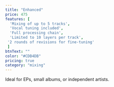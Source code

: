 ```yaml
---
title: "Enhanced"
price: 475
features: [
  'Mixing of up to 5 tracks', 
  'Vocal tuning included', 
  'Full processing chain', 
  'Limited to 10 layers per track', 
 '2 rounds of revisions for fine-tuning'
 ]
btnText: ""
color: "#CDB4DB"
pricing: true
category: "mixing"
---
```


Ideal for EPs, small albums, or independent artists.
